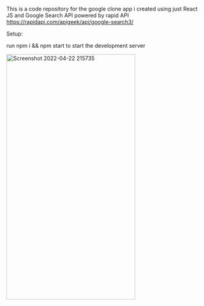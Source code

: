 This is a code repository for the google clone app i created using just React JS and Google Search API powered by rapid API https://rapidapi.com/apigeek/api/google-search3/

Setup:

run npm i && npm start to start the development server


<img width="336" height="640" alt="Screenshot 2022-04-22 215735" src="https://user-images.githubusercontent.com/84160458/164862980-01c6b753-c769-4d31-b635-94d4efc46d53.png">
